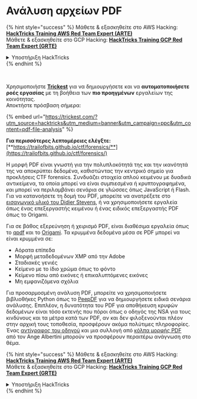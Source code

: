 # Ανάλυση αρχείων PDF

{% hint style="success" %}
Μάθετε & εξασκηθείτε στο AWS Hacking:<img src="/.gitbook/assets/arte.png" alt="" data-size="line">[**HackTricks Training AWS Red Team Expert (ARTE)**](https://training.hacktricks.xyz/courses/arte)<img src="/.gitbook/assets/arte.png" alt="" data-size="line">\
Μάθετε & εξασκηθείτε στο GCP Hacking: <img src="/.gitbook/assets/grte.png" alt="" data-size="line">[**HackTricks Training GCP Red Team Expert (GRTE)**<img src="/.gitbook/assets/grte.png" alt="" data-size="line">](https://training.hacktricks.xyz/courses/grte)

<details>

<summary>Υποστήριξη HackTricks</summary>

* Ελέγξτε τα [**σχέδια συνδρομής**](https://github.com/sponsors/carlospolop)!
* **Εγγραφείτε στην** 💬 [**ομάδα Discord**](https://discord.gg/hRep4RUj7f) ή στην [**ομάδα telegram**](https://t.me/peass) ή **ακολουθήστε** μας στο **Twitter** 🐦 [**@hacktricks\_live**](https://twitter.com/hacktricks\_live)**.**
* **Μοιραστείτε κόλπα hacking υποβάλλοντας PRs στα** [**HackTricks**](https://github.com/carlospolop/hacktricks) και [**HackTricks Cloud**](https://github.com/carlospolop/hacktricks-cloud) github repos.

</details>
{% endhint %}

<figure><img src="../../../.gitbook/assets/image (48).png" alt=""><figcaption></figcaption></figure>

\
Χρησιμοποιήστε [**Trickest**](https://trickest.com/?utm_source=hacktricks&utm_medium=text&utm_campaign=ppc&utm_term=trickest&utm_content=pdf-file-analysis) για να δημιουργήσετε και να **αυτοματοποιήσετε ροές εργασίας** με τη βοήθεια των **πιο προηγμένων** εργαλείων της κοινότητας.\
Αποκτήστε πρόσβαση σήμερα:

{% embed url="https://trickest.com/?utm_source=hacktricks&utm_medium=banner&utm_campaign=ppc&utm_content=pdf-file-analysis" %}

**Για περισσότερες λεπτομέρειες ελέγξτε:** [**https://trailofbits.github.io/ctf/forensics/**](https://trailofbits.github.io/ctf/forensics/)

Η μορφή PDF είναι γνωστή για την πολυπλοκότητά της και την ικανότητά της να αποκρύπτει δεδομένα, καθιστώντας την κεντρικό σημείο για προκλήσεις CTF forensics. Συνδυάζει στοιχεία απλού κειμένου με δυαδικά αντικείμενα, τα οποία μπορεί να είναι συμπιεσμένα ή κρυπτογραφημένα, και μπορεί να περιλαμβάνει σενάρια σε γλώσσες όπως JavaScript ή Flash. Για να κατανοήσετε τη δομή του PDF, μπορείτε να ανατρέξετε στο [εισαγωγικό υλικό του Didier Stevens](https://blog.didierstevens.com/2008/04/09/quickpost-about-the-physical-and-logical-structure-of-pdf-files/), ή να χρησιμοποιήσετε εργαλεία όπως ένας επεξεργαστής κειμένου ή ένας ειδικός επεξεργαστής PDF όπως το Origami.

Για σε βάθος εξερεύνηση ή χειρισμό PDF, είναι διαθέσιμα εργαλεία όπως το [qpdf](https://github.com/qpdf/qpdf) και το [Origami](https://github.com/mobmewireless/origami-pdf). Τα κρυμμένα δεδομένα μέσα σε PDF μπορεί να είναι κρυμμένα σε:

* Αόρατα επίπεδα
* Μορφή μεταδεδομένων XMP από την Adobe
* Σταδιακές γενιές
* Κείμενο με το ίδιο χρώμα όπως το φόντο
* Κείμενο πίσω από εικόνες ή επικαλυπτόμενες εικόνες
* Μη εμφανιζόμενα σχόλια

Για προσαρμοσμένη ανάλυση PDF, μπορείτε να χρησιμοποιήσετε βιβλιοθήκες Python όπως το [PeepDF](https://github.com/jesparza/peepdf) για να δημιουργήσετε ειδικά σενάρια ανάλυσης. Επιπλέον, η δυνατότητα του PDF για αποθήκευση κρυφών δεδομένων είναι τόσο εκτενής που πόροι όπως ο οδηγός της NSA για τους κινδύνους και τα μέτρα κατά των PDF, αν και δεν φιλοξενούνται πλέον στην αρχική τους τοποθεσία, προσφέρουν ακόμα πολύτιμες πληροφορίες. Ένας [αντίγραφος του οδηγού](http://www.itsecure.hu/library/file/Biztons%C3%A1gi%20%C3%BAtmutat%C3%B3k/Alkalmaz%C3%A1sok/Hidden%20Data%20and%20Metadata%20in%20Adobe%20PDF%20Files.pdf) και μια συλλογή από [κόλπα μορφής PDF](https://github.com/corkami/docs/blob/master/PDF/PDF.md) από τον Ange Albertini μπορούν να προσφέρουν περαιτέρω ανάγνωση στο θέμα.

{% hint style="success" %}
Μάθετε & εξασκηθείτε στο AWS Hacking:<img src="/.gitbook/assets/arte.png" alt="" data-size="line">[**HackTricks Training AWS Red Team Expert (ARTE)**](https://training.hacktricks.xyz/courses/arte)<img src="/.gitbook/assets/arte.png" alt="" data-size="line">\
Μάθετε & εξασκηθείτε στο GCP Hacking: <img src="/.gitbook/assets/grte.png" alt="" data-size="line">[**HackTricks Training GCP Red Team Expert (GRTE)**<img src="/.gitbook/assets/grte.png" alt="" data-size="line">](https://training.hacktricks.xyz/courses/grte)

<details>

<summary>Υποστήριξη HackTricks</summary>

* Ελέγξτε τα [**σχέδια συνδρομής**](https://github.com/sponsors/carlospolop)!
* **Εγγραφείτε στην** 💬 [**ομάδα Discord**](https://discord.gg/hRep4RUj7f) ή στην [**ομάδα telegram**](https://t.me/peass) ή **ακολουθήστε** μας στο **Twitter** 🐦 [**@hacktricks\_live**](https://twitter.com/hacktricks\_live)**.**
* **Μοιραστείτε κόλπα hacking υποβάλλοντας PRs στα** [**HackTricks**](https://github.com/carlospolop/hacktricks) και [**HackTricks Cloud**](https://github.com/carlospolop/hacktricks-cloud) github repos.

</details>
{% endhint %}
